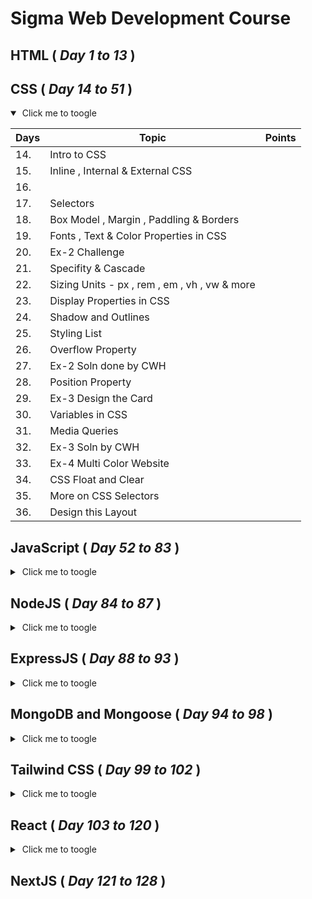 # Sigma Web Development Course

## HTML ( *Day 1 to 13* )



## CSS ( *Day 14 to 51* )
<details markdown='1' open>
    <summary>&nbsp;Click me to toogle</summary>

|Days | Topic        | Points |
| --- |  ---         | ----- |
| 14. | Intro to CSS |        |
| 15. | Inline , Internal & External CSS |        |
| 16. | | |
| 17. |  Selectors | |
| 18. |  Box Model , Margin , Paddling & Borders | |
| 19. | Fonts , Text & Color Properties in CSS | |
| 20. | Ex-2 Challenge | |
| 21. |  Specifity & Cascade | |
| 22. | Sizing Units - px , rem , em , vh , vw & more | |
| 23. | Display Properties in CSS | |
| 24. | Shadow and Outlines ||
| 25. | Styling List | |
| 26. | Overflow Property | |
| 27. | Ex-2 Soln done by CWH | |
| 28. | Position Property | |
| 29. | Ex-3 Design the Card | |
| 30. | Variables in CSS | |
| 31. | Media Queries | |
| 32. | Ex-3 Soln by CWH | |
| 33. | Ex-4 Multi Color Website | |
| 34. | CSS Float and Clear | |
| 35. | More on CSS Selectors| |
| 36. | Design this Layout | |

</details>



## JavaScript ( *Day 52 to 83* )
<details >
    <summary>&nbsp;Click me to toogle</summary>

| Days   | Topic        | Points |
| ---    |  ---         | -----  |
| 54. | Introduction to Javascript||
| 55. | Variables and Datatype | |
| 56. | Conditionals & Expressions | |
| 57. | Loops | |
| 58. | Functions | |
| 59. | Exercise - Faulty Calculator||
| 60. | Strings | |
| 61. | Ex9 - Faulty Calculator Soln by CWH ||
| 62. | Ex10 - Business Name Generator||
| 63. | Arrays ||
| 64. | Ex-10 Business Name Generator Soln by CWH||
| 65. | Ex-11 Factorial ||
| 66. | DOM (Document Object Model) | |
| 67. | Dom Children , Parent , Siblings Node ||
| 68. | Walking the Dom ||
| 69. | Ex-11 Factorial solution by CWH||
| 70. | Ex-12 DOM |
| 71. | DOM Inserting and Removing ||
| 72. | Ex-12 Dom Solution by CWH ||
| 73. | Ex-13 Dynamic Card ||
| 74. | Events , Event Bubbling , SetInterval & setTimeout |
| 75. | Callback & Promises ||
| 76. | Async Await ||
| 77. | Ex-13 Card Sol by CWH ||
| 78. | Ex- 14 Hacker's Terminal ||
| 79. | Tru , Catch & Error Handling ||
| 80. | Class & Object ||
| 81. | Ex-14 Hacker's Terminal Soln by CWH ||
| 82. | Advance Javascript||
| 83. | Javascript Interview Questions ||

</details>

## NodeJS ( *Day 84 to 87* )

<details >
    <summary>&nbsp;Click me to toogle</summary>

| Days   | Topic        | Points |
| ---    |  ---         | -----  |
| 85. | Nodejs & Npm(Node Package Manager)||
| 86. | Common JS vs EchmaScript Modules ||
| 87. | Working with Files(fs module)||

</details> 

## ExpressJS ( *Day 88 to 93* )
<details >
    <summary>&nbsp;Click me to toogle</summary>

| Days   | Topic        | Points |
| ---    |  ---         | -----  |
| 88. | Introduction to ExpressJS||
| 89. | Response , Request Router in Express ||
| 90. | Middlewares in ExpressJS ||
| 91. | Ex-15 Clear the Cutter ||
| 92. | Ejs template Engine in ExpressJS ||
| 93. | Ex-15 Clear the cutter soln by CWH ||

</details> 

## MongoDB and Mongoose ( *Day 94 to 98* )
<details >
    <summary>&nbsp;Click me to toogle</summary>

| Days   | Topic        | Points |
| ---    |  ---         | -----  |
| 94. | Installing MongoDB & MongoDB Compass||
| 95. | Crud Operation in MongoDB ||
| 96. | Installing Mongoose & Using it with Express || 
| 97. | Ex-16 Dummy Data Generator ||
| 98. | Ex- 16 Soln Dummy Data Generator by CWH ||

</details>


## Tailwind CSS ( *Day 99 to 102* )

<details >
    <summary>&nbsp;Click me to toogle</summary>
| Days   | Topic        | Points |
| ---    |  ---         | -----  |
| 98. | Tailwind CSS||
| 100. | Ex-17 Design a Layout||
| 101. | X Clone using Tailwind CSS ||
</details>

## React ( *Day 103 to 120* )
<details >
    <summary>&nbsp;Click me to toogle</summary>
| Days   | Topic        | Points |
| ---    |  ---         | -----  |
| 105. | Intro to React & Why we use React ? ||
| 106. | Components, Props and JSX ||
| 107. | Hooks and State ||
| 108. | useEffect Hook ||
| 109. | useRef Hook ||
| 110. | Conditional Rendering and Rendering Lists ||
| 111. | Ex-18 Display the Cards ||
| 112. | Handling Events in React ||
| 113. | Ex-18 Solution by CWH ||
| 114. | Todo List App ||
| 115. | React Router (Routing in React)||
| 116. | useContext Hook ||
| 117. | useMemo Hook ||
| 118. | useCallback Hook ||
| 119. | Handling Forms ||
| 120. | Redux ||


</details>

## NextJS ( *Day 121 to 128* )
